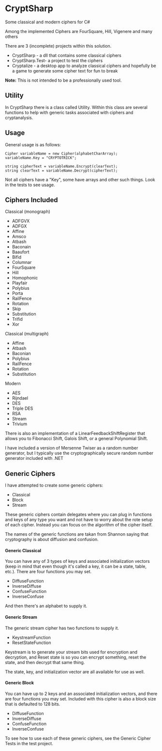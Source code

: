 # CryptSharp
Some classical and modern ciphers for C#

Among the implemented Ciphers are FourSquare, Hill, Vigenere and many others

There are 3 (incomplete) projects within this solution.
- CryptSharp - a dll that contains some classical ciphers
- CryptSharp.Test- a project to test the ciphers
- Cryptalize - a desktop app to analyze classical ciphers and hopefully be a game to generate some cipher text for fun to break

**Note:** This is not intended to be a professionally used tool.

Utility
-------
In CryptSharp there is a class called Utility.  Within this class are several functions to help with generic tasks associated with ciphers and cryptanalysis.

Usage
-----
General usage is as follows:
```
Cipher variableName = new Cipher(alphabetCharArray);
variableName.Key = "CRYPTOTRICK";

string cipherText = variableName.Encrypt(clearText);
string clearText = variableName.Decrypt(cipherText);
```

Not all ciphers have a "Key", some have arrays and other such things.  Look in the tests to see usage.

Ciphers Included
----------------

Classical (monograph)
- ADFGVX
- ADFGX
- Affine
- Amsco
- Atbash
- Baconain
- Baaufort
- Bifid
- Columnar
- FourSquare
- Hill
- Homophonic
- Playfair
- Polybius
- Porta
- RailFence
- Rotation
- Skip
- Substitution
- Trifid
- Xor

Classical (multigraph)
- Affine
- Atbash
- Baconian
- Polybius
- RailFence
- Rotation
- Substitution

Modern
- AES
- Rijndael
- DES
- Triple DES
- RSA
- Stream
- Trivium

There is also an implementation of a LinearFeedbackShiftRegister that allows you to Fibonacci Shift, Galois Shift, or a general Polynomial Shift.

I have included a version of Mersenne Twiser as a random number generator, but I typically use the cryptographically secure random number generator included with .NET

Generic Ciphers
---------------
I have attempted to create some generic ciphers:
- Classical
- Block
- Stream

These generic ciphers contain delegates where you can plug in functions and keys of any type you want and not have to worry about the rote setup of each cipher.  Instead you can focus on the algorithm of the cipher itself.

The names of the generic functions are takan from Shannon saying that cryptography is about diffusion and confusion.

#### Generic Classical
You can have any of 3 types of keys and associated initialization vectors (keep in mind that even though it's called a key, it can be a state, table, etc.).  There are four functions you may set.
- DiffuseFunction
- InverseDiffuse
- ConfuseFunction
- InverseConfuse

And then there's an alphabet to supply it.

#### Generic Stream
The generic stream cipher has two functions to supply it.
- KeystreamFunction
- ResetStateFunction

Keystream is to generate your stream bits used for encryption and decryption, and Reset state is so you can encrypt something, reset the state, and then decrypt that same thing.

The state, key, and initialization vector are all available for use as well.

#### Generic Block
You can have up to 2 keys and an associated initialization vectors, and there are four functions you may set.  Included with this cipher is also a block size that is defaulted to 128 bits.
- DiffuseFunction
- InverseDiffuse
- ConfuseFunction
- InverseConfuse

To see how to use each of these generic ciphers, see the Generic Cipher Tests in the test project.
